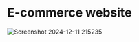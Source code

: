 # E-commerce website 

![Screenshot 2024-12-11 215235](https://github.com/user-attachments/assets/b54a8632-7f1e-4b9d-b5b3-85bfed62d7dc)
